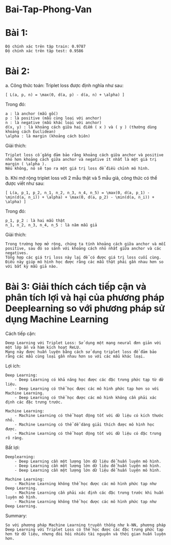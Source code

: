 # Bai-Tap-Phong-Van

# Bài 1:

    Độ chính xác trên tập train: 0.9787
    Độ chính xác trên tập test: 0.9586

# Bài 2:
a. Công thức toán:
Triplet loss được định nghĩa như sau: 

    [ L(a, p, n) = \max(0, d(a, p) - d(a, n) + \alpha) ] 

Trong đó:

    a : là anchor (mẫu gốc)
    p : là positive (mẫu cùng loại với anchor)
    n : là negative (mẫu khác loại với anchor)
    d(x, y) : là khoảng cách giữa hai điểm ( x ) và ( y ) (thường dùng khoảng cách Euclidean)
    \alpha : là margin (khoảng cách biên)

Giải thích:

    Triplet loss cố gắng đảm bảo rằng khoảng cách giữa anchor và positive nhỏ hơn khoảng cách giữa anchor và negative ít nhất là một giá trị margin ( \alpha ). 
    Nếu không, nó sẽ tạo ra một giá trị loss để điều chỉnh mô hình.

b. 
Khi mở rộng triplet loss với 2 mẫu thật và 5 mẫu giả, công thức có thể được viết như sau: 

    [ L(a, p_1, p_2, n_1, n_2, n_3, n_4, n_5) = \max(0, d(a, p_1) - \min(d(a, n_i)) + \alpha) + \max(0, d(a, p_2) - \min(d(a, n_i)) + \alpha) ] 

Trong đó:

    p_1, p_2 : là hai mẫu thật
    n_1, n_2, n_3, n_4, n_5 : là năm mẫu giả

Giải thích:

    Trong trường hợp mở rộng, chúng ta tính khoảng cách giữa anchor và mỗi positive, sau đó so sánh với khoảng cách nhỏ nhất giữa anchor và các negatives. 
    Tổng hợp các giá trị loss này lại để có được giá trị loss cuối cùng. 
    Điều này giúp mô hình học được rằng các mẫu thật phải gần nhau hơn so với bất kỳ mẫu giả nào.


# Bài 3: Giải thích cách tiếp cận và phân tích lợi và hại của phương pháp Deeplearning so với phương pháp sử dụng Machine Learning

Cách tiếp cận:

    Deep Learning với Triplet Loss: Sử dụng một mạng neural đơn giản với một lớp ẩn và hàm kích hoạt ReLU. 
    Mạng này được huấn luyện bằng cách sử dụng triplet loss để đảm bảo rằng các mẫu cùng loại gần nhau hơn so với các mẫu khác loại.


Lợi ích:

    Deep Learning:
        - Deep Learning có khả năng học được các đặc trưng phức tạp từ dữ liệu.
        - Deep Learning có thể học được các mô hình phức tạp hơn so với Machine Learning.
        - Deep Learning có thể học được các mô hình không cần phải xác định các đặc trưng trước.

    Machine Learning:
        - Machine Learning có thể hoạt động tốt với dữ liệu có kích thước nhỏ.
        - Machine Learning có thể dễ dàng giải thích được mô hình học được.
        - Machine Learning có thể hoạt động tốt với dữ liệu có đặc trưng rõ ràng.

Bất lợi:

    Deeplearning:
        - Deep Learning cần một lượng lớn dữ liệu để huấn luyện mô hình.
        - Deep Learning cần một lượng lớn dữ liệu để huấn luyện mô hình.
        - Deep Learning cần một lượng lớn dữ liệu để huấn luyện mô hình.
    
    Machine Learning:
        - Machine Learning không thể học được các mô hình phức tạp như Deep Learning.
        - Machine Learning cần phải xác định các đặc trưng trước khi huấn luyện mô hình.
        - Machine Learning không thể học được các mô hình phức tạp như Deep Learning.

Summary: 

    So với phương pháp Machine Learning truyền thống như k-NN, phương pháp Deep Learning với Triplet Loss có thể học được các đặc trưng phức tạp hơn từ dữ liệu, nhưng đòi hỏi nhiều tài nguyên và thời gian huấn luyện hơn.
